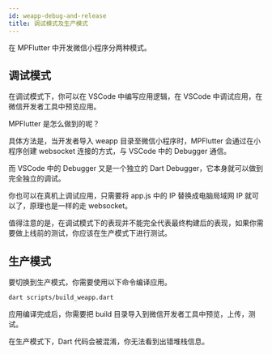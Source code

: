 ```yaml
---
id: weapp-debug-and-release
title: 调试模式及生产模式
---
```


在 MPFlutter 中开发微信小程序分两种模式。

## 调试模式

在调试模式下，你可以在 VSCode 中编写应用逻辑，在 VSCode 中调试应用，在微信开发者工具中预览应用。

MPFlutter 是怎么做到的呢？

具体方法是，当开发者导入 weapp 目录至微信小程序时，MPFlutter 会通过在小程序创建 websocket 连接的方式，与 VSCode 中的 Debugger 通信。

而 VSCode 中的 Debugger 又是一个独立的 Dart Debugger，它本身就可以做到完全独立的调试。

你也可以在真机上调试应用，只需要将 app.js 中的 IP 替换成电脑局域网 IP 就可以了，原理也是一样的走 websocket。

值得注意的是，在调试模式下的表现并不能完全代表最终构建后的表现，如果你需要做上线前的测试，你应该在生产模式下进行测试。

## 生产模式

要切换到生产模式，你需要使用以下命令编译应用。

```sh
dart scripts/build_weapp.dart
```

应用编译完成后，你需要把 build 目录导入到微信开发者工具中预览，上传，测试。

在生产模式下，Dart 代码会被混淆，你无法看到出错堆栈信息。